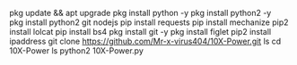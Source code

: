
pkg update && apt upgrade 
pkg install python -y 
pkg install python2 -y  
pkg install python2 git nodejs 
pip install requests 
pip install mechanize 
pip2 install lolcat 
pip install bs4 
pkg install git -y 
pkg install figlet 
pip2 install ipaddress
git clone https://github.com/Mr-x-virus404/10X-Power.git
ls
cd 10X-Power
ls
python2 10X-Power.py






